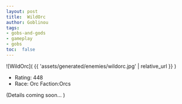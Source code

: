 ```yaml
---
layout: post
title:  WildOrc
author: Goblinou
tags:
- gobs-and-gods
- gameplay
- gobs
toc:  false
---
```


![WildOrc]( {{ 'assets/generated/enemies/wildorc.jpg' | relative_url }} )
- Rating: 448
- Race: Orc  Faction:Orcs

(Details coming soon... )